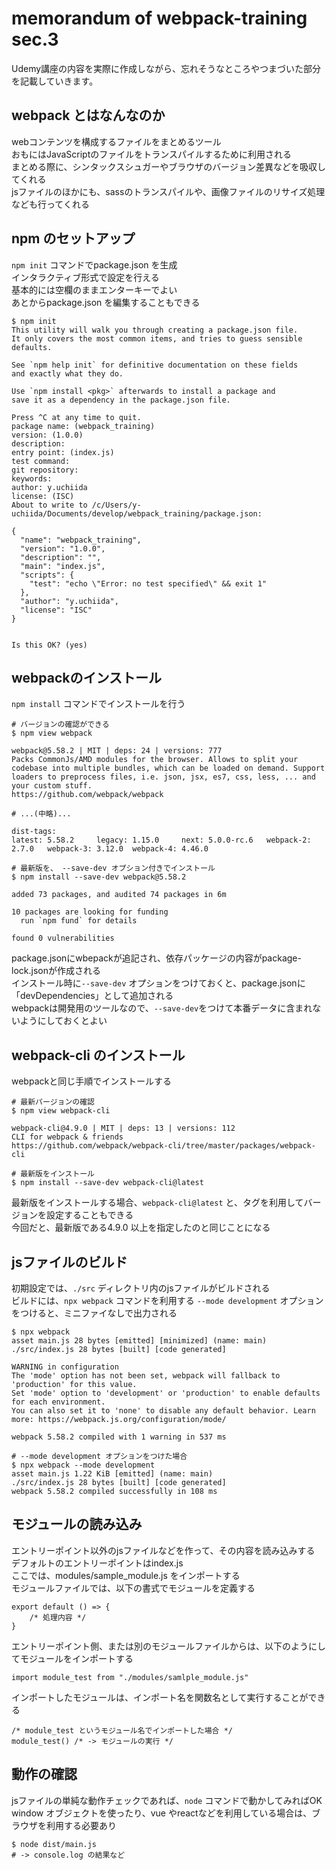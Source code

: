 # memorandum of webpack-training sec.3
Udemy講座の内容を実際に作成しながら、忘れそうなところやつまづいた部分を記載していきます。

## webpack とはなんなのか
webコンテンツを構成するファイルをまとめるツール  
おもにはJavaScriptのファイルをトランスパイルするために利用される  
まとめる際に、シンタックスシュガーやブラウザのバージョン差異などを吸収してくれる  
jsファイルのほかにも、sassのトランスパイルや、画像ファイルのリサイズ処理なども行ってくれる  

## npm のセットアップ
`npm init` コマンドでpackage.json を生成  
インタラクティブ形式で設定を行える  
基本的には空欄のままエンターキーでよい  
あとからpackage.json を編集することもできる
```
$ npm init
This utility will walk you through creating a package.json file.
It only covers the most common items, and tries to guess sensible defaults.

See `npm help init` for definitive documentation on these fields
and exactly what they do.

Use `npm install <pkg>` afterwards to install a package and
save it as a dependency in the package.json file.

Press ^C at any time to quit.
package name: (webpack_training)
version: (1.0.0)
description:
entry point: (index.js)
test command:
git repository:
keywords:
author: y.uchiida
license: (ISC)
About to write to /c/Users/y-uchiida/Documents/develop/webpack_training/package.json:

{
  "name": "webpack_training",
  "version": "1.0.0",
  "description": "",
  "main": "index.js",
  "scripts": {
    "test": "echo \"Error: no test specified\" && exit 1"
  },
  "author": "y.uchiida",
  "license": "ISC"
}


Is this OK? (yes)
```

## webpackのインストール
`npm install` コマンドでインストールを行う
```
# バージョンの確認ができる
$ npm view webpack

webpack@5.58.2 | MIT | deps: 24 | versions: 777
Packs CommonJs/AMD modules for the browser. Allows to split your codebase into multiple bundles, which can be loaded on demand. Support loaders to preprocess files, i.e. json, jsx, es7, css, less, ... and your custom stuff.
https://github.com/webpack/webpack

# ...(中略)...

dist-tags:
latest: 5.58.2     legacy: 1.15.0     next: 5.0.0-rc.6   webpack-2: 2.7.0   webpack-3: 3.12.0  webpack-4: 4.46.0

# 最新版を、 --save-dev オプション付きでインストール
$ npm install --save-dev webpack@5.58.2

added 73 packages, and audited 74 packages in 6m

10 packages are looking for funding
  run `npm fund` for details

found 0 vulnerabilities
```
package.jsonにwbepackが追記され、依存パッケージの内容がpackage-lock.jsonが作成される  
インストール時に`--save-dev` オプションをつけておくと、package.jsonに「devDependencies」として追加される  
webpackは開発用のツールなので、`--save-dev`をつけて本番データに含まれないようにしておくとよい

## webpack-cli のインストール
webpackと同じ手順でインストールする
```
# 最新パージョンの確認
$ npm view webpack-cli

webpack-cli@4.9.0 | MIT | deps: 13 | versions: 112
CLI for webpack & friends
https://github.com/webpack/webpack-cli/tree/master/packages/webpack-cli

# 最新版をインストール
$ npm install --save-dev webpack-cli@latest
```
最新版をインストールする場合、`webpack-cli@latest` と、タグを利用してバージョンを設定することもできる  
今回だと、最新版である4.9.0 以上を指定したのと同じことになる

## jsファイルのビルド
初期設定では、`./src` ディレクトリ内のjsファイルがビルドされる  
ビルドには、`npx webpack` コマンドを利用する
`--mode development` オプションをつけると、ミニファイなしで出力される
```
$ npx webpack
asset main.js 28 bytes [emitted] [minimized] (name: main)
./src/index.js 28 bytes [built] [code generated]

WARNING in configuration
The 'mode' option has not been set, webpack will fallback to 'production' for this value.
Set 'mode' option to 'development' or 'production' to enable defaults for each environment.
You can also set it to 'none' to disable any default behavior. Learn more: https://webpack.js.org/configuration/mode/

webpack 5.58.2 compiled with 1 warning in 537 ms

# --mode development オプションをつけた場合
$ npx webpack --mode development
asset main.js 1.22 KiB [emitted] (name: main)
./src/index.js 28 bytes [built] [code generated]
webpack 5.58.2 compiled successfully in 108 ms

```

## モジュールの読み込み
エントリーポイント以外のjsファイルなどを作って、その内容を読み込みする  
デフォルトのエントリーポイントはindex.js  
ここでは、modules/sample_module.js をインポートする  
モジュールファイルでは、以下の書式でモジュールを定義する
```
export default () => {
	/* 処理内容 */
}
```

エントリーポイント側、または別のモジュールファイルからは、以下のようにしてモジュールをインポートする
```
import module_test from "./modules/samlple_module.js"
```

インポートしたモジュールは、インポート名を関数名として実行することができる
```
/* module_test というモジュール名でインポートした場合 */
module_test() /* -> モジュールの実行 */
```

## 動作の確認
jsファイルの単純な動作チェックであれば、`node` コマンドで動かしてみればOK  
window オブジェクトを使ったり、vue やreactなどを利用している場合は、ブラウザを利用する必要あり
```
$ node dist/main.js
# -> console.log の結果など
```